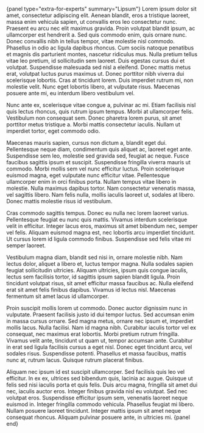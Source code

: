 {panel type="extra-for-experts" summary="Lipsum"}
Lorem ipsum dolor sit amet, consectetur adipiscing elit. Aenean blandit, eros a tristique laoreet, massa enim vehicula sapien, ut convallis eros leo consectetur nunc. Praesent eu arcu nec elit maximus gravida. Proin volutpat blandit ipsum, ac ullamcorper est hendrerit a. Sed quis commodo enim, quis ornare nunc. Donec convallis nibh in tellus tempor, vitae molestie nisl commodo. Phasellus in odio ac ligula dapibus rhoncus. Cum sociis natoque penatibus et magnis dis parturient montes, nascetur ridiculus mus. Nulla pretium tellus vitae leo pretium, id sollicitudin sem laoreet. Duis egestas cursus dui et volutpat. Suspendisse malesuada sed nisl a eleifend. Donec mattis metus erat, volutpat luctus purus maximus ut. Donec porttitor nibh viverra dui scelerisque lobortis. Cras at tincidunt lorem. Duis imperdiet rutrum mi, non molestie velit. Nunc eget lobortis libero, at vulputate risus. Maecenas posuere ante mi, eu interdum libero vestibulum vel.

Nunc ante ex, scelerisque vitae congue a, pulvinar ac mi. Etiam facilisis nisl quis lectus rhoncus, quis rutrum ipsum tempus. Morbi at ullamcorper felis. Vestibulum non consequat sem. Donec pharetra lorem purus, sit amet porttitor metus tristique a. Morbi mattis consectetur iaculis. Nullam ut imperdiet tortor, eget commodo odio.

Maecenas mauris sapien, cursus non dictum a, blandit eget dui. Pellentesque neque diam, condimentum quis aliquet ac, laoreet eget ante. Suspendisse sem leo, molestie sed gravida sed, feugiat ac neque. Fusce faucibus sagittis ipsum et suscipit. Suspendisse fringilla viverra mauris ut commodo. Morbi mollis sem vel nunc efficitur luctus. Proin scelerisque euismod magna, eget vulputate nunc efficitur vitae. Pellentesque ullamcorper enim in orci finibus porta. Nullam tempus vitae libero in molestie. Nulla maximus dapibus tortor. Nam consectetur venenatis massa, vel sagittis libero. Nam felis nulla, mollis iaculis laoreet ut, sodales at libero. Donec mattis molestie risus id vestibulum.

Cras commodo sagittis tempus. Donec eu nulla nec lorem laoreet varius. Pellentesque feugiat eu nunc quis mattis. Vivamus interdum scelerisque velit in efficitur. Integer lacus eros, maximus sit amet bibendum nec, semper vel felis. Aliquam euismod magna est, nec lobortis arcu imperdiet tincidunt. Ut cursus lorem id ligula commodo finibus. Suspendisse sed felis vitae mi semper laoreet.

Vestibulum magna diam, blandit sed nisi in, ornare molestie nibh. Nam lectus dolor, aliquet a libero et, luctus tempor magna. Nulla sodales sapien feugiat sollicitudin ultricies. Aliquam ultricies, ipsum quis congue iaculis, lectus sem facilisis tortor, id sagittis ipsum sapien blandit ligula. Proin tincidunt volutpat risus, sit amet efficitur massa faucibus ac. Nulla eleifend erat sit amet felis finibus dapibus. Vivamus id lectus nisl. Maecenas fermentum sit amet lacus id ullamcorper.

Proin suscipit mollis lorem ut commodo. Donec auctor dignissim nunc in vulputate. Praesent facilisis justo id dui tempor luctus. Sed accumsan enim in massa cursus ornare. Sed magna metus, ornare nec ipsum et, imperdiet mollis lacus. Nulla facilisi. Nam id magna nibh. Curabitur iaculis tortor vel ex consequat, nec maximus erat lobortis. Morbi pretium rutrum fringilla. Vivamus velit ante, tincidunt ut quam ut, tempor accumsan ante. Curabitur in erat sed ligula facilisis cursus a eget nisl. Donec eget tincidunt arcu, vel sodales risus. Suspendisse potenti. Phasellus et massa faucibus, mattis nunc at, rutrum lacus. Quisque rutrum placerat finibus.

Aliquam nec ipsum id est suscipit ullamcorper. Sed facilisis quis leo vel efficitur. In ex ex, ultrices sed bibendum quis, lacinia ac augue. Quisque ut felis sed nisi iaculis porta et quis felis. Duis arcu magna, fringilla sit amet dui nec, iaculis auctor eros. Integer finibus gravida nisl eu volutpat. Sed nec volutpat eros. Suspendisse efficitur ipsum sem, venenatis laoreet neque euismod in. Integer fringilla commodo vehicula. Phasellus feugiat mi libero. Nullam posuere laoreet tincidunt. Integer mattis ipsum sit amet neque consequat rhoncus. Aliquam pulvinar posuere ante, in ultricies mi.
{panel end}